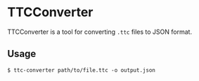 # TTCConverter

TTCConverter is a tool for converting `.ttc` files to JSON format.

## Usage

```shell
$ ttc-converter path/to/file.ttc -o output.json
```
